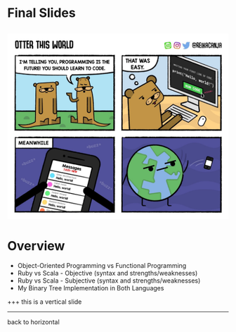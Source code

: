 # Final Slides
![Hello, World](https://github.com/AndrewERAU/rubyBinaryTree/blob/master/slideMaterials/HelloWorld.jpg?raw=true)
---
# Overview
* Object-Oriented Programming vs Functional Programming
* Ruby vs Scala - Objective (syntax and strengths/weaknesses)
* Ruby vs Scala - Subjective (syntax and strengths/weaknesses)
* My Binary Tree Implementation in Both Languages

+++
this is a vertical slide

---
back to horizontal

